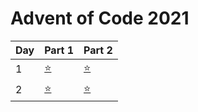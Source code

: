 # Advent of Code 2021


| Day | Part 1           | Part 2           |
|-----|------------------|------------------|
| 1   | [:star:](1/1.py) | [:star:](1/1.py) |
| 2   | [:star:](../../commit/cb495ecfe7c508ba55efcb7dc281c118b8868bdf#diff-d4735e3a265e16eee03f59718b9b5d03019c07d8b6c51f90da3a666eec13ab35) | [:star:](2/2.py) |